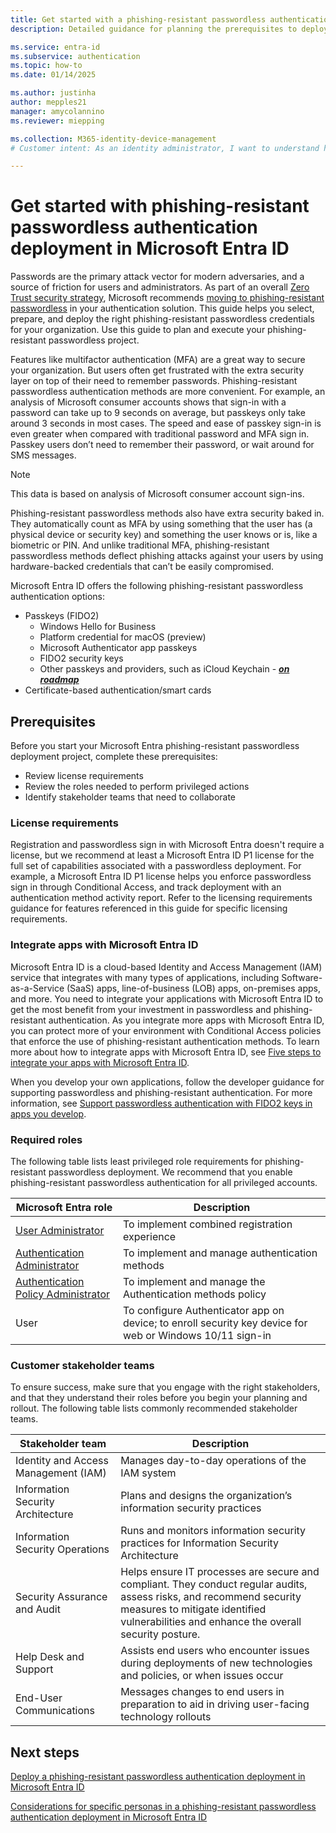 ```yaml
---
title: Get started with a phishing-resistant passwordless authentication deployment in Microsoft Entra ID
description: Detailed guidance for planning the prerequisites to deploy passwordless and phishing-resistant authentication for organizations that use Microsoft Entra ID.

ms.service: entra-id 
ms.subservice: authentication
ms.topic: how-to
ms.date: 01/14/2025

ms.author: justinha
author: mepples21
manager: amycolannino
ms.reviewer: miepping

ms.collection: M365-identity-device-management
# Customer intent: As an identity administrator, I want to understand how to plan phishing-resistant and passwordless authentication deployment in Microsoft Entra ID

---
```

# Get started with phishing-resistant passwordless authentication deployment in Microsoft Entra ID

Passwords are the primary attack vector for modern adversaries, and a source of friction for users and administrators. As part of an overall [Zero Trust security strategy](https://www.microsoft.com/security/business/zero-trust), Microsoft recommends [moving to phishing-resistant passwordless](https://www.microsoft.com/security/business/solutions/passwordless-authentication) in your authentication solution. This guide helps you select, prepare, and deploy the right phishing-resistant passwordless credentials for your organization. Use this guide to plan and execute your phishing-resistant passwordless project.

Features like multifactor authentication (MFA) are a great way to secure your organization. But users often get frustrated with the extra security layer on top of their need to remember passwords. Phishing-resistant passwordless authentication methods are more convenient. For example, an analysis of Microsoft consumer accounts shows that sign-in with a password can take up to 9 seconds on average, but passkeys only take around 3 seconds in most cases. The speed and ease of passkey sign-in is even greater when compared with traditional password and MFA sign in. Passkey users don’t need to remember their password, or wait around for SMS messages.

>[!NOTE]
>This data is based on analysis of Microsoft consumer account sign-ins.

Phishing-resistant passwordless methods also have extra security baked in. They automatically count as MFA by using something that the user has (a physical device or security key) and something the user knows or is, like a biometric or PIN. And unlike traditional MFA, phishing-resistant passwordless methods deflect phishing attacks against your users by using hardware-backed credentials that can’t be easily compromised. 

Microsoft Entra ID offers the following phishing-resistant passwordless authentication options:

- Passkeys (FIDO2)
  - Windows Hello for Business
  - Platform credential for macOS (preview)
  - Microsoft Authenticator app passkeys
  - FIDO2 security keys
  - Other passkeys and providers, such as iCloud Keychain - [**_on roadmap_**](https://techcommunity.microsoft.com/t5/microsoft-entra-blog/public-preview-expanding-passkey-support-in-microsoft-entra-id/ba-p/4062702)
- Certificate-based authentication/smart cards

## Prerequisites

Before you start your Microsoft Entra phishing-resistant passwordless deployment project, complete these prerequisites: 

- Review license requirements
- Review the roles needed to perform privileged actions
- Identify stakeholder teams that need to collaborate

### License requirements

Registration and passwordless sign in with Microsoft Entra doesn't require a license, but we recommend at least a Microsoft Entra ID P1 license for the full set of capabilities associated with a passwordless deployment. For example, a Microsoft Entra ID P1 license helps you enforce passwordless sign in through Conditional Access, and track deployment with an authentication method activity report. Refer to the licensing requirements guidance for features referenced in this guide for specific licensing requirements.

### Integrate apps with Microsoft Entra ID

Microsoft Entra ID is a cloud-based Identity and Access Management (IAM) service that integrates with many types of applications, including Software-as-a-Service (SaaS) apps, line-of-business (LOB) apps, on-premises apps, and more. You need to integrate your applications with Microsoft Entra ID to get the most benefit from your investment in passwordless and phishing-resistant authentication. As you integrate more apps with Microsoft Entra ID, you can protect more of your environment with Conditional Access policies that enforce the use of phishing-resistant authentication methods. To learn more about how to integrate apps with Microsoft Entra ID, see [Five steps to integrate your apps with Microsoft Entra ID](~/fundamentals/five-steps-to-full-application-integration.md).

When you develop your own applications, follow the developer guidance for supporting passwordless and phishing-resistant authentication. For more information, see [Support passwordless authentication with FIDO2 keys in apps you develop](~/identity-platform/support-fido2-authentication.md).
 
### Required roles

The following table lists least privileged role requirements for phishing-resistant passwordless deployment. We recommend that you enable phishing-resistant passwordless authentication for all privileged accounts.

Microsoft Entra role                | Description
------------------------------------|---------------------------------------------
[User Administrator](~/identity/role-based-access-control/permissions-reference.md#user-administrator) | To implement combined registration experience
[Authentication Administrator](~/identity/role-based-access-control/permissions-reference.md#authentication-administrator) | To implement and manage authentication methods
[Authentication Policy Administrator](~/identity/role-based-access-control/permissions-reference.md#authentication-policy-administrator) | To implement and manage the Authentication methods policy
User                                | To configure Authenticator app on device; to enroll security key device for web or Windows 10/11 sign-in

### Customer stakeholder teams

To ensure success, make sure that you engage with the right stakeholders, and that they understand their roles before you begin your planning and rollout. The following table lists commonly recommended stakeholder teams.

Stakeholder team                    | Description
------------------------------------|------------------------------------------------
Identity and Access Management (IAM) | Manages day-to-day operations of the IAM system
Information Security Architecture	   | Plans and designs the organization’s information security practices
Information Security Operations	     | Runs and monitors information security practices for Information Security Architecture
Security Assurance and Audit         | Helps ensure IT processes are secure and compliant. They conduct regular audits, assess risks, and recommend security measures to mitigate identified vulnerabilities and enhance the overall security posture.
Help Desk and Support	               | Assists end users who encounter issues during deployments of new technologies and policies, or when issues occur 
End-User Communications	             | Messages changes to end users in preparation to aid in driving user-facing technology rollouts

## Next steps

[Deploy a phishing-resistant passwordless authentication deployment in Microsoft Entra ID](how-to-deploy-phishing-resistant-passwordless-authentication.md)

[Considerations for specific personas in a phishing-resistant passwordless authentication deployment in Microsoft Entra ID](how-to-plan-persona-phishing-resistant-passwordless-authentication.md)
